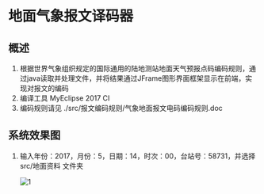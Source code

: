 # 地面气象报文译码器
## 概述

1. 根据世界气象组织规定的国际通用的陆地测站地面天气预报点码编码规则，通过java读取并处理文件，并将结果通过JFrame图形界面框架显示在前端，实现对报文的编码
2. 编译工具 MyEclipse 2017 CI
3. 编码规则请见 ./src/报文编码规则/气象地面报文电码编码规则.doc

## 系统效果图

1. 输入年份：2017，月份：5，日期：14，时次：00，台站号：58731，并选择 src/地面资料 文件夹

   ![1](E:\图片\mdImage\1-1594969386563.jpg)